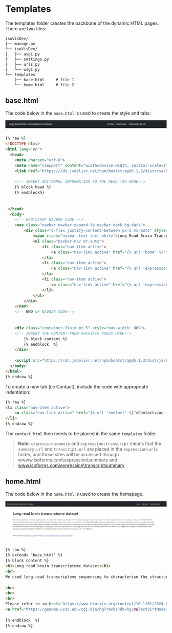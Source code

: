 # Templates

The templates folder creates the backbone of the dynamic HTML pages. There are two files:

```plaintext 
isoVisDev/
├── manage.py
└── isoVisDev/
|   ├── asgi.py
|   ├── settings.py      
|   ├── urls.py          
|   └── wsgi.py
└── templates
	├── base.html     # file 1
	└── home.html     # file 2
```


## <span class="code">base.html</span>

The code below in the `base.html` is used to create the style and tabs:

![bookmark](../Images/DjangoBookmark.jpg)

```html
{% raw %}
<!DOCTYPE html>
<html lang="en">
  <head>
    <meta charset="utf-8">
    <meta name="viewport" content="width=device-width, initial-scale=1">
    <link href="https://cdn.jsdelivr.net/npm/bootstrap@5.1.3/dist/css/bootstrap.min.css" rel="stylesheet">

    <!-- INSERT ADITIONAL INFORMATION TO THE HEAD TAG HERE-->
    {% block head %}
    {% endblock%}

    
 </head>
  <body>
    <!-- BOOTSTRAP NAVBAR CODE -->
    <nav class="navbar navbar-expand-lg navbar-dark bg-dark">
        <div class="d-flex justify-content-between px-5 mx-auto" style="width: 90%;">
            <span class="navbar-text text-white">Long-Read Brain Transcriptome Dataset</span>
            <ul class="navbar-nav mr-auto">
                <li class="nav-item active">
                    <a class="nav-link active" href="{% url 'home' %}">Home</a>
                </li>
                <li class="nav-item active">
                    <a class="nav-link active" href="{% url 'expression:summary' %}">Summary</a>
                </li>
                <li class="nav-item active">
                    <a class="nav-link active" href="{% url 'expression:transcript' %}">Transcript Level</a>
                </li>
            </ul>
        </div>
    </nav>
    <!-- END OF NAVBAR CODE-->


    <div class="container-fluid mt-5" style="max-width: 80%">    
    <!-- INSERT THE CONTENT FROM SPECIFIC PAGES HERE-->
        {% block content %}
        {% endblock  %}
    </div>
    
    <script src="https://cdn.jsdelivr.net/npm/bootstrap@5.1.3/dist/js/bootstrap.bundle.min.js"></script>
  </body>
</html>
{% endraw %}
```

To create a new tab (i.e Contact), include the code with appropriate indentation:
```html
{% raw %}
<li class="nav-item active">
    <a class="nav-link active" href="{% url 'contact' %}">Contact</a>
</li>
{% endraw %}
```
The `contact.html` then needs to be placed in the same `templates` folder. 

>**Note**: `expresion:summary` and `expression:transcript` means that the `summary.url` and `transcript.url` are placed in the `expression\urls` folder, and those sites will be accessed through <span class="search">wwww.isoforms.com\expression\summary</span> and <span class="search">www.isoforms.com\expression\transcriptsummary</span>`


## <span class="code">home.html</span>

The code below in the `home.html` is used to create the homapage.

![bookmark](../Images/homepage.jpg)

```html
{% raw %}
{% extends 'base.html' %}
{% block content %}
<h1>Long read brain transcriptome dataset</h1>
<br>
We used long-read transcriptome sequencing to characterise the structure and abundance of full-length transcripts in the human cortex from donors aged 6 weeks post-conception to 83 years old. We identified thousands of novel transcripts, with dramatic differences in the diversity of expressed transcripts between prenatal and postnatal cortex. A large proportion of these previously uncharacterised transcripts have high coding potential, with corresponding peptides detected in proteomic data. Novel putative coding sequences are highly conserved and overlap de novo mutations in genes linked with neurodevelopmental disorders in individuals with relevant clinical phenotypes. Our findings underscore the potential of novel coding sequences to harbor clinically relevant variants, offering new insights into the genetic architecture of human disease. Our cortical transcript annotations are available as a resource to the research community via an online database

<br>
<br>
<br>
Please refer to <a href="https://www.biorxiv.org/content/10.1101/2024.09.09.612016v1"> Bamford et al. 2024 </a> and the 
<a href="https://genome.ucsc.edu/cgi-bin/hgTracks?db=hg38&lastVirtModeType=default&lastVirtModeExtraState=&virtModeType=default&virtMode=0&nonVirtPosition=&position=chr6%3A105273218%2D105403082&hgsid=2355395487_u493yeIu7Ry5BcMRNmxfUqkeKryA"> transcripts detected on UCSC Genome Browser</a>.

{% endblock  %}
{% endraw %}
```